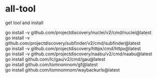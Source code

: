 # all-tool
get tool and install<br>

go install -v github.com/projectdiscovery/nuclei/v2/cmd/nuclei@latest<br>
go install -v github.com/projectdiscovery/subfinder/v2/cmd/subfinder@latest<br>
go install -v github.com/projectdiscovery/httpx/cmd/httpx@latest<br>
go install -v github.com/projectdiscovery/naabu/v2/cmd/naabu@latest<br>
go install github.com/lc/gau/v2/cmd/gau@latest<br>
go install github.com/tomnomnom/gf@latest<br>
go install github.com/tomnomnom/waybackurls@latest<br>
